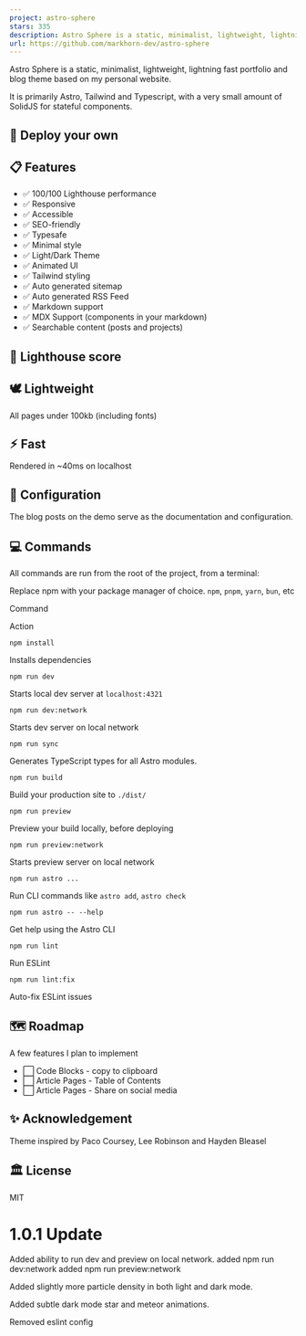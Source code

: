 ```yaml
---
project: astro-sphere
stars: 335
description: Astro Sphere is a static, minimalist, lightweight, lightning fast portfolio and blog.
url: https://github.com/markhorn-dev/astro-sphere
---
```


Astro Sphere is a static, minimalist, lightweight, lightning fast portfolio and blog theme based on my personal website.

It is primarily Astro, Tailwind and Typescript, with a very small amount of SolidJS for stateful components.

🚀 Deploy your own
------------------

📋 Features
-----------

-   ✅ 100/100 Lighthouse performance
-   ✅ Responsive
-   ✅ Accessible
-   ✅ SEO-friendly
-   ✅ Typesafe
-   ✅ Minimal style
-   ✅ Light/Dark Theme
-   ✅ Animated UI
-   ✅ Tailwind styling
-   ✅ Auto generated sitemap
-   ✅ Auto generated RSS Feed
-   ✅ Markdown support
-   ✅ MDX Support (components in your markdown)
-   ✅ Searchable content (posts and projects)

💯 Lighthouse score
-------------------

🕊️ Lightweight
---------------

All pages under 100kb (including fonts)

⚡︎ Fast
-------

Rendered in ~40ms on localhost

📄 Configuration
----------------

The blog posts on the demo serve as the documentation and configuration.

💻 Commands
-----------

All commands are run from the root of the project, from a terminal:

Replace npm with your package manager of choice. `npm`, `pnpm`, `yarn`, `bun`, etc

Command

Action

`npm install`

Installs dependencies

`npm run dev`

Starts local dev server at `localhost:4321`

`npm run dev:network`

Starts dev server on local network

`npm run sync`

Generates TypeScript types for all Astro modules.

`npm run build`

Build your production site to `./dist/`

`npm run preview`

Preview your build locally, before deploying

`npm run preview:network`

Starts preview server on local network

`npm run astro ...`

Run CLI commands like `astro add`, `astro check`

`npm run astro -- --help`

Get help using the Astro CLI

`npm run lint`

Run ESLint

`npm run lint:fix`

Auto-fix ESLint issues

🗺️ Roadmap
-----------

A few features I plan to implement

-   ⬜ Code Blocks - copy to clipboard
-   ⬜ Article Pages - Table of Contents
-   ⬜ Article Pages - Share on social media

✨ Acknowledgement
-----------------

Theme inspired by Paco Coursey, Lee Robinson and Hayden Bleasel

🏛️ License
-----------

MIT

1.0.1 Update
============

Added ability to run dev and preview on local network. added npm run dev:network added npm run preview:network

Added slightly more particle density in both light and dark mode.

Added subtle dark mode star and meteor animations.

Removed eslint config
